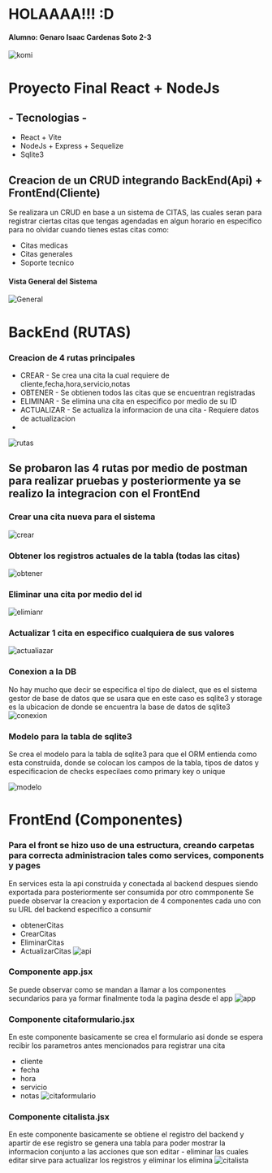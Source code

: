 # HOLAAAA!!! :D
####  Alumno: Genaro Isaac Cardenas Soto 2-3 
![komi](imgs/komi.jpg)


# Proyecto Final React + NodeJs


## - Tecnologias -

* React + Vite
* NodeJs + Express + Sequelize
* Sqlite3
  
## Creacion de un CRUD integrando BackEnd(Api) + FrontEnd(Cliente)

Se realizara un CRUD en base a un sistema de CITAS, las cuales seran para registrar ciertas citas que tengas agendadas en algun horario en especifico para no olvidar cuando tienes estas citas
como:

* Citas medicas
* Citas generales
* Soporte tecnico 

#### Vista General del Sistema 
![General](imgs/1.png)

# BackEnd (RUTAS)

### Creacion de 4 rutas principales 
* CREAR - Se crea una cita la cual requiere de cliente,fecha,hora,servicio,notas 
* OBTENER - Se obtienen todos las citas que se encuentran registradas
* ELIMINAR - Se elimina una cita en especifico por medio de su ID
* ACTUALIZAR - Se actualiza la informacion de una cita - Requiere datos de actualizacion
* 
![rutas](imgs/rutas.png)

## Se probaron las 4 rutas por medio de postman para realizar pruebas y posteriormente ya se realizo la integracion con el FrontEnd
### Crear una cita nueva para el sistema 
![crear](imgs/crear.png)
### Obtener los registros actuales de la tabla (todas las citas)
![obtener](imgs/obtener.png)
### Eliminar una cita por medio del id
![elimianr](imgs/eliminar.png)
### Actualizar 1 cita en especifico cualquiera de sus valores
![actualiazar](imgs/actualizar.png)

### Conexion a la DB 
No hay mucho que decir se especifica el tipo de dialect, que es el sistema gestor de base de datos que se usara que en este caso es sqlite3 y storage es la ubicacion de donde se encuentra la base de datos de sqlite3
![conexion](imgs/conexion.png)

### Modelo para la tabla de sqlite3
Se crea el modelo para la tabla de sqlite3 para que el ORM entienda como esta construida, donde se colocan los campos de la tabla, tipos de datos y especificacion de checks especilaes como primary key o unique

![modelo](imgs/modelo.png)

# FrontEnd (Componentes)

### Para el front se hizo uso de una estructura, creando carpetas para correcta administracion tales como services, components y pages

En services esta la api construida y conectada al backend despues siendo exportada para posteriormente ser consumida por otro commponente
Se puede observar la creacion y exportacion de 4 componentes cada uno con su URL del backend especifico a consumir

* obtenerCitas
* CrearCitas
* EliminarCitas
* ActualizarCitas
![api](imgs/api.png)

### Componente app.jsx
Se puede observar como se mandan a llamar a los componentes secundarios para ya formar finalmente toda la pagina desde el app
![app](imgs/app.png)

### Componente citaformulario.jsx
En este componente basicamente se crea el formulario asi donde se espera recibir los parametros antes mencionados para registrar una cita
* cliente
* fecha
* hora
* servicio
* notas
![citaformulario](imgs/citaformulario.png)

### Componente citalista.jsx
En este componente basicamente se obtiene el registro del backend y apartir de ese registro se genera una tabla para poder mostrar la informacion conjunto a las acciones 
que son editar - eliminar  las cuales editar sirve para actualizar los registros y eliminar los elimina
![citalista](imgs/citalista.png)

